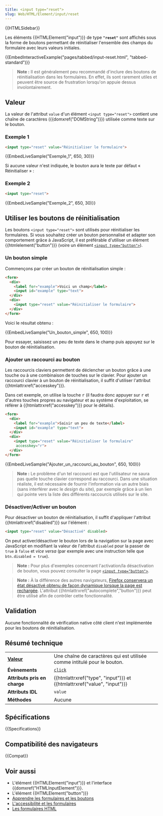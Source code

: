 ```yaml
---
title: <input type="reset">
slug: Web/HTML/Element/input/reset
---
```


{{HTMLSidebar}}

Les éléments {{HTMLElement("input")}} de type **`"reset"`** sont affichés sous la forme de boutons permettant de réinitialiser l'ensemble des champs du formulaire avec leurs valeurs initiales.

{{EmbedInteractiveExample("pages/tabbed/input-reset.html", "tabbed-standard")}}

> **Note :** Il est généralement peu recommandé d'inclure des boutons de réinitialisation dans les formulaires. En effet, ils sont rarement utiles et peuvent être source de frustration lorsqu'on appuie dessus involontairement.

## Valeur

La valeur de l'attribut `value` d'un élément `<input type="reset">` contient une chaîne de caractères ({{domxref("DOMString")}}) utilisée comme texte sur le bouton.

### Exemple 1

```html
<input type="reset" value="Réinitialiser le formulaire">
```

{{EmbedLiveSample("Exemple_1", 650, 30)}}

Si aucune valeur n'est indiquée, le bouton aura le texte par défaut « Réinitialiser » :

### Exemple 2

```html
<input type="reset">
```

{{EmbedLiveSample("Exemple_2", 650, 30)}}

## Utiliser les boutons de réinitialisation

Les boutons `<input type="reset">` sont utilisés pour réinitialiser les formulaires. Si vous souhaitez créer un bouton personnalisé et adapter son comportement grâce à JavaScript, il est préférable d'utiliser un élément {{htmlelement("button")}} (voire un élément [`<input type="button">`](/fr/docs/Web/HTML/Element/input/button)).

### Un bouton simple

Commençons par créer un bouton de réinitialisation simple :

```html
<form>
  <div>
    <label for="example">Voici un champ</label>
    <input id="example" type="text">
  </div>
  <div>
    <input type="reset" value="Réinitialiser le formulaire">
  </div>
</form>
```

Voici le résultat obtenu :

{{EmbedLiveSample("Un_bouton_simple", 650, 100)}}

Pour essayer, saisissez un peu de texte dans le champ puis appuyez sur le bouton de réinitialisation.

### Ajouter un raccourci au bouton

Les raccourcis claviers permettent de déclencher un bouton grâce à une touche ou à une combinaison de touches sur le clavier. Pour ajouter un raccourci clavier à un bouton de réinitialisation, il suffit d'utiliser l'attribut {{htmlattrxref("accesskey")}}.

Dans cet exemple, on utilise la touche <kbd>r</kbd> (il faudra donc appuyer sur <kbd>r</kbd> et d'autres touches propres au navigateur et au système d'exploitation, se référer à {{htmlattrxref("accesskey")}} pour le détails).

```html
<form>
  <div>
    <label for="example">Saisir un peu de texte</label>
    <input id="example" type="text">
  </div>
  <div>
    <input type="reset" value="Réinitialiser le formulaire"
     accesskey="r">
  </div>
</form>
```

{{EmbedLiveSample("Ajouter_un_raccourci_au_bouton", 650, 100)}}

> **Note :** Le problème d'un tel raccourci est que l'utilisateur ne saura pas quelle touche clavier correspond au raccourci. Dans une situation réaliste, il est nécessaire de fournir l'information via un autre biais (sans interférer avec le _design_ du site), par exemple grâce à un lien qui pointe vers la liste des différents raccourcis utilisés sur le site.

### Désactiver/Activer un bouton

Pour désactiver un bouton de réinitialisation, il suffit d'appliquer l'attribut {{htmlattrxref("disabled")}} sur l'élément :

```html
<input type="reset" value="Désactivé" disabled>
```

On peut activer/désactiver le bouton lors de la navigation sur la page avec JavaScript en modifiant la valeur de l'attribut `disabled` pour la passer de `true` à `false` et _vice versa_ (par exemple avec une instruction telle que `btn.disabled = true`).

> **Note :** Pour plus d'exemples concernant l'activation/la désactivation de bouton, vous pouvez consulter la page [`<input type="button">`](/fr/docs/Web/HTML/Element/Input/button#Désactiver_et_activer_un_bouton).

> **Note :** À la différence des autres navigateurs, [Firefox conservera un état désactivé obtenu de façon dynamique lorsque la page est rechargée](https://stackoverflow.com/questions/5985839/bug-with-firefox-disabled-attribute-of-input-not-resetting-when-refreshing). L'attribut {{htmlattrxref("autocomplete","button")}} peut être utilisé afin de contrôler cette fonctionnalité.

## Validation

Aucune fonctionnalité de vérification native côté client n'est implémentée pour les boutons de réinitialisation.

## Résumé technique

<table class="properties">
  <tbody>
    <tr>
      <td><strong><a href="#valeur">Valeur</a></strong></td>
      <td>
        Une chaîne de caractères qui est utilisée comme intitulé pour le bouton.
      </td>
    </tr>
    <tr>
      <td><strong>Évènements</strong></td>
      <td><a href="/fr/docs/Web/API/Element/click_event"><code>click</code></a></td>
    </tr>
    <tr>
      <td><strong>Attributs pris en charge</strong></td>
      <td>
        {{htmlattrxref("type", "input")}} et
        {{htmlattrxref("value", "input")}}
      </td>
    </tr>
    <tr>
      <td><strong>Attributs IDL</strong></td>
      <td><code>value</code></td>
    </tr>
    <tr>
      <td><strong>Méthodes</strong></td>
      <td>Aucune</td>
    </tr>
  </tbody>
</table>

## Spécifications

{{Specifications}}

## Compatibilité des navigateurs

{{Compat}}

## Voir aussi

- L'élément {{HTMLElement("input")}} et l'interface {{domxref("HTMLInputElement")}}.
- L'élément {{HTMLElement("button")}}
- [Apprendre les formulaires et les boutons](/fr/docs/Learn/HTML/Forms_and_buttons)
- [L'accessibilité et les formulaires](/fr/docs/Web/Accessibility/ARIA/forms)
- [Les formulaires HTML](/fr/docs/Learn/HTML/Forms)
